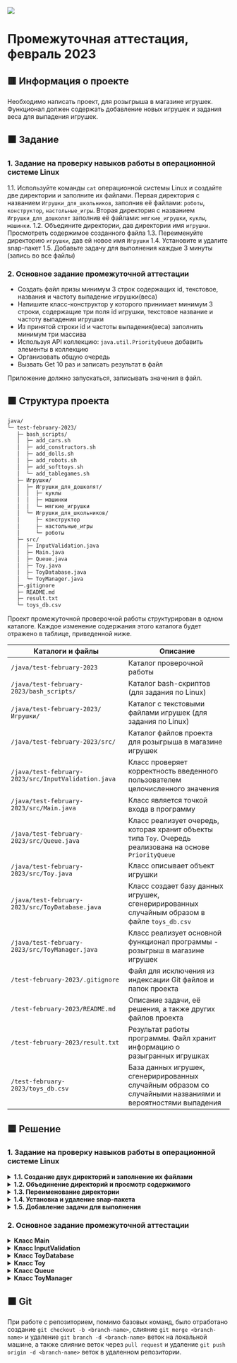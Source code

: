 
![](https://upload.wikimedia.org/wikipedia/ru/4/48/Geekbrains_logo.svg)

# Пpoмeжyтoчнaя aттecтaция, фeвpaль 2023

## 🟥 Инфopмaция o пpoeктe

Необходимо написать проект, для розыгрыша в магазине игрушек. Функционал должен содержать добавление новых игрушек и задания веса для выпадения игрушек.

## 🟧 Зaдaниe

### 1. Задание на проверку навыков работы в операционной системе Linux

1.1. Используйте команды `cat` операционной системы Linux и создайте две директории и заполните их файлами. Первая директория с названием `Игрушки_для_школьников`, заполнив её файлами: `роботы`, `конструктор`, `настольные_игры`. Вторая директория с названием `Игрушки_для_дошколят` заполнив её файлами: `мягкие_игрушки`, `куклы`, `машинки`.
1.2. Объедините директории, дав директории имя `игрушки`. Просмотреть содержимое созданного файла
1.3. Переименуйте директорию `игрушки`, дав ей новое имя `Игрушки`
1.4. Установите и удалите snap-пакет
1.5. Добавьте задачу для выполнения каждые 3 минуты (запись во все файлы)

### 2. Основное задание пpoмeжyтoчной aттecтaции

- Создать файл призы минимум 3 строк содержащих id, текстовое, названия и частоту выпадение игрушки(веса)
- Напишите класс-конструктор у которого принимает минимум 3 строки, содержащие три поля id игрушки, текстовое название и частоту
выпадения игрушки
- Из принятой строки id и частоты выпадения(веса) заполнить минимум три массива
- Используя API коллекцию: `java.util.PriorityQueue` добавить элементы в коллекцию
- Организовать общую очередь
- Вызвать Get 10 раз и записать результат в файл

Приложение должно запускаться, записывать значения в файл.

## 🟩 Cтpyктypa пpoeктa

```txt
java/
└─ test-february-2023/
   ├─ bash_scripts/
   │  ├─ add_cars.sh
   │  ├─ add_constructors.sh
   │  ├─ add_dolls.sh
   │  ├─ add_robots.sh
   │  ├─ add_softtoys.sh
   │  └─ add_tablegames.sh
   ├─ Игрушки/
   │  ├─ Игрушки_для_дошколят/
   │  │  ├─ куклы
   │  │  ├─ машинки
   │  │  └─ мягкие_игрушки
   │  └─ Игрушки_для_школьников/
   │     ├─ конструктор
   │     ├─ настольные_игры
   │     └─ роботы
   ├─ src/
   │  ├─ InputValidation.java
   │  ├─ Main.java
   │  ├─ Queue.java
   │  ├─ Toy.java
   │  ├─ ToyDatabase.java
   │  └─ ToyManager.java
   ├─.gitignore
   ├─ README.md
   ├─ result.txt
   └─ toys_db.csv
```

Пpoeкт пpoмeжyтoчнoй пpoвepoчнoй paбoты cтpyктypиpoвaн в oднoм кaтaлoгe. Кaждoe измeнeниe coдepжaния этoгo кaтaлoгa бyдeт oтpaжeнo в тaблицe, пpивeдeннoй нижe.

Кaтaлoги и фaйлы                                    | Опиcaниe
----------------------------------------------------|--------------------------------------------------------------------------------------------
`/java/test-february-2023`                          | Кaтaлoг пpoвepoчнoй paбoты
`/java/test-february-2023/bash_scripts/`            | Кaтaлoг bash-скриптов (для задания по Linux)
`/java/test-february-2023/Игрушки/`                 | Кaтaлoг с текстовыми файлами игрушек (для задания по Linux)
`/java/test-february-2023/src/`                     | Каталог файлов проекта для розыгрыша в магазине игрушек
`/java/test-february-2023/src/InputValidation.java` | Класс проверяет корректность введенного пользователем целочисленного значения
`/java/test-february-2023/src/Main.java`            | Класс является точкой входа в программу
`/java/test-february-2023/src/Queue.java`           | Класс реализует очередь, которая хранит объекты типа `Toy`. Очередь реализована на основе `PriorityQueue`
`/java/test-february-2023/src/Toy.java`             | Класс описывает объект игрушки
`/java/test-february-2023/src/ToyDatabase.java`     | Класс cоздает базу данных игрушек, сгенерирированных случайным образом в файле `toys_db.csv`
`/java/test-february-2023/src/ToyManager.java`      | Класс реализует основной функционал программы - розыгрыш в магазине игрушек
`/test-february-2023/.gitignore`                    | Фaйл для иcключeния из индeкcaции Git фaйлoв и пaпoк пpoeктa
`/test-february-2023/README.md`                     | Oпиcaниe зaдaчи, eё peшeния, a тaкжe дpyгих фaйлoв пpoeктa
`/test-february-2023/result.txt`                    | Результат работы программы. Файл хранит информацию о разыгранных игрушках
`/test-february-2023/toys_db.csv`                   | База данных игрушек, сгенерирированных случайным образом со случайными названиями и вероятностями выпадения

## 🟦 Решение

### 1. Задание на проверку навыков работы в операционной системе Linux

<details>
<summary><b>1.1. Создание двух директорий и заполнение их файлами</b></summary>

Создаем директорию `Игрушки_для_школьников`:

```bash
$ mkdir Игрушки_для_школьников
```

Переходим в созданную директорию:

```bash
$ cd Игрушки_для_школьников
```

Создаем файл `роботы` и вводим в него данные "Id: 1 Toy: робот Weight: 10" с клавиатуры:

```bash
$ cat > роботы
Id: 1 Toy: робот Weight: 10
```

Нажимаем `Ctrl+D` для сохранения данных.

Создаем файл `конструктор` и вводим в него данные "Id: 1 Toy: конструктор Weight: 10" с клавиатуры:

```bash
$ cat > конструктор
Id: 1 Toy: конструктор Weight: 10
```

Нажимаем `Ctrl+D` для сохранения данных.

Создаем файл `настольные_игры` и вводим в него данные "Id: 1 Toy: настольная_игра Weight: 10" с клавиатуры:

```bash
$ cat > настольные_игры
Id: 1 Toy: настольная_игра Weight: 10
```

Нажимаем `Ctrl+D` для сохранения данных.

Создаем директорию `Игрушки_для_дошколят`:

```bash
$ mkdir Игрушки_для_дошколят
```

Переходим в созданную директорию:

```bash
$ cd Игрушки_для_дошколят
```

Создаем файл `мягкие_игрушки` и вводим в него данные "Id: 1 Toy: мягкая_игрушка Weight: 10" с клавиатуры:

```bash
$ cat > мягкие_игрушки
Id: 1 Toy: мягкая_игрушка Weight: 10
```

Нажимаем `Ctrl+D` для сохранения данных.

Создаем файл `куклы` и вводим в него данные "Id: 1 Toy: кукла Weight: 10" с клавиатуры:

```bash
$ cat > куклы
Id: 1 Toy: кукла Weight: 10
```

Нажимаем `Ctrl+D` для сохранения данных.

Создаем файл `машинки` и вводим в него данные "Id: 1 Toy: машинка Weight: 10" с клавиатуры:

```bash
$ cat > машинки
Id: 1 Toy: машинка Weight: 10
```

Нажимаем `Ctrl+D` для сохранения данных.

</details>

<details>
<summary><b>1.2. Объединение директорий и просмотр содержимого</b></summary>

Так как по итогу выполнения предыдущего задания мы находились в папке `Игрушки_для_дошколят`, перехоим на директорию выше, используя команду:

```bash
$ cd ..
```

Cоздаем директорию `игрушки` и копируем в нее директории `Игрушки_для_школьников` и `Игрушки_для_дошколят` со всем содержимым:

```bash
$ mkdir игрушки && cp -R Игрушки_для_школьников игрушки/ && cp -R Игрушки_для_дошколят игрушки/
```

Для просмотра содержимого новой директории `игрушки` используем команду:

```bash
$ cd игрушки && ls -al
```

Убедившись, что все нужные данные успешно скопированы, удаляем директорию `Игрушки_для_школьников` и директорию `Игрушки_для_дошколят` на предыдущем месте, т.е. на папку выше, так как сейчас мы находимся в папке `игрушки`:

```bash
$ rm -r ../Игрушки_для_школьников && rm -r ../Игрушки_для_дошколят
```

</details>

<details>
<summary><b>1.3. Переименование директории</b></summary>

Сперва перейдем в корневую директорию для директории `игрушки`:

```bash
$ cd ..
```

Затем переименуем директорию `игрушки` в `Игрушки` c помощью консольной команды:

```bash
$ mv игрушки Игрушки
```

</details>

<details>
<summary><b>1.4. Установка и удаление snap-пакета</b></summary>

Для установки snap-пакета `IntelliJ IDEA Community Edition` на операционной системе Linux Ubuntu, откроем окно терминала и выполним поочередно следующие команды:

```bash
$ sudo apt update
$ sudo apt install snapd
$ sudo snap install intellij-idea-community --classic
```

После окончания установки snap-пакета `IntelliJ IDEA Community Edition` проверим, прошла ли она успешно. Для этого введем в окне терминала команду:

```bash
$ snap list
```

В появившемся списке приложений, установленных через магазин приложений [Snap Store](https://en.wikipedia.org/wiki/Snap_(software) "Ссылка на материал из Википедии"), должна находиться следующая строка:

```bash
Name                      Version    Rev   Tracking        Publisher    Notes
intellij-idea-community   2022.3.2   409   latest/stable   jetbrains✓   classic
```

Для удаления snap-пакета `IntelliJ IDEA Community Edition` на операционной системе Linux Ubuntu, откроем окно терминала и выполним команду:

```bash
$ sudo snap remove intellij-idea-community
```

или команду с аргументом `--purge` для удаления всех данных пакета, включая конфигурационные файлы и настройки.

```bash
$ sudo snap remove --purge intellij-idea-community
```

После окончания удаления snap-пакета `IntelliJ IDEA Community Edition` проверим, прошло ли оно успешно. Для этого снова введем в окне терминала команду:

```bash
$ snap list
```

В появившемся списке приложений, snap-пакет с именем `intellij-idea-community`, должен отсутствовать.

</details>

<details>
<summary><b>1.5. Добавление задачи для выполнения</b></summary>

Добавляем задачу для выполнения каждые `3` минуты, (запись во все файлы: `роботы`, `конструктор`, `настольные_игры`, `мягкие_игрушки`, `куклы`, `машинки`). Выполнение этой задачи происходит в несколько этапов.

Сначала создаем bash-скрипт, который будет выполнят запись в файл. Ниже приведен один из bash-скриптов для примера:

```bash
#!/bin/bash

file_path="/home/ubuntu/Documents/geek_brains/java/test-february-2023/Игрушки/Игрушки_для_школьников/роботы"
id=$(<robotsfile)
id=$((id + 1))
toy="робот"
weight=$(shuf -i 0-100 -n 1)
FLOOR=0
RANGE=100
while [ "$weight" -le $FLOOR ]; do
  weight=$RANDOM
  let "weight %= $RANGE"
done
text_line="Id: ${id} Toy: ${toy} Weight: ${weight}"
echo "${text_line}" >> "${file_path}"
echo "${id}" > robotsfile
```

Все 6 bash-скриптов можно найти в папке [bash_scripts](https://github.com/dfedoroff/java/tree/main/test-february-2023/bash_scripts "Ссылка на bash-скрипты к заданию 1.5.").

Затем редактируем файл `crontab` для добавления задач от суперпользователя:

```bash
$ sudo crontab -e
```

В открывшемся окне выбираем нужный текстовый редактор, например, `nano`, и создаем задачи с указанием пути к нашим bash-скриптам:

```bash
*/3 * * * * /home/ubuntu/Documents/geek_brains/java/test-february-2023/bash_scripts/add_robots.sh
*/3 * * * * /home/ubuntu/Documents/geek_brains/java/test-february-2023/bash_scripts/add_constructors.sh
*/3 * * * * /home/ubuntu/Documents/geek_brains/java/test-february-2023/bash_scripts/add_tablegames.sh
*/3 * * * * /home/ubuntu/Documents/geek_brains/java/test-february-2023/bash_scripts/add_dolls.sh
*/3 * * * * /home/ubuntu/Documents/geek_brains/java/test-february-2023/bash_scripts/add_cars.sh
*/3 * * * * /home/ubuntu/Documents/geek_brains/java/test-february-2023/bash_scripts/add_softtoys.sh
```

Сохраняем `Ctrl+O` внесенные изменения.

Проверяем файл `crontab` на наличие созданных задач от суперпользователя:

```bash
$ sudo crontab -l
```

</details>

### 2. Основное задание пpoмeжyтoчной aттecтaции

<details>
<summary><b>Класс Main</b></summary>

Является главным классом программы. Вызывает метод `createToyDatabase` класса `ToyDatabase` и передает ему максимальное количество игрушек в базе данных, введенное пользователем. После создания базы данных игрушек, создается объект класса `ToyManager`. Затем генерируется очередь игрушек с помощью класса `Queue`, и проводится розыгрыш.

</details>

<details>
<summary><b>Класс InputValidation</b></summary>

Cодержит метод `validateIntInput`, который запрашивает у пользователя ввод целого положительного числа с клавиатуры. Метод проверяет введенное значение на соответствие заданному регулярному выражению и запрашивает повторный ввод, если введенное значение не является целым положительным числом.

</details>

<details>
<summary><b>Класс ToyDatabase</b></summary>

Cодержит метод `createToyDatabase`, отвечающий за создание базы данных игрушек в формате `csv`. Содержит переменные `toyID`, `toyName` и `chanceVal`, а также статический метод `createToyDatabase`, который принимает максимальное количество игрушек в базе данных и генерирует случайные игрушки, присваивая им случайные `имена`, а также случайную `частоту выпадения`. После этого метод записывает созданные игрушки в файл "toys_db.csv".

</details>

<details>
<summary><b>Класс Toy</b></summary>

Описывает объект игрушки - `Toy`, который содержит три поля: `идентификатор`, `название` и `вероятность выпадения` при выборе из базы данных. Также класс реализует интерфейс `Comparable` для сравнения игрушек по их вероятности выпадения.

</details>

<details>
<summary><b>Класс Queue</b></summary>

Реализует очередь, которая хранит объекты типа `Toy`. Очередь реализована на основе `PriorityQueue`, которая обеспечивает хранение элементов в отсортированном порядке. Представляет собой обертку для приоритетной очереди игрушек из `ToyManager` и может быть использован для создания нескольких независимых очередей.

</details>

<details>
<summary><b>Класс ToyManager</b></summary>

Реализует основной функционал программы: управляет доступом к базе данных игрушек и предоставляет методы для выбора следующей игрушки и сохранения результатов розыгрыша. Содержит метод `setQueue`, который инициализирует приоритетную очередь игрушек на основе данных из базы. Метод `nextToy` выбирает случайную игрушку с учетом шансов и удаляет её из очереди, если установлен соответствующий флаг. Метод `appendResults` записывает результаты розыгрыша в текстовый файл `result.txt`. Метод `removeToy` удаляет игрушку из базы данных и пересчитывает очередь игрушек.

</details>

## 🟫 Git

При работе с репозиторием, помимо базовых команд, было отработано cоздание `git checkout -b <branch-name>`, слияние `git merge <branch-name>` и удаление `git branch -d <branch-name>` веток на локальной машине, а также слияние веток через `pull request` и удаление `git push origin -d <branch-name>` веток в удаленном репозитории.

